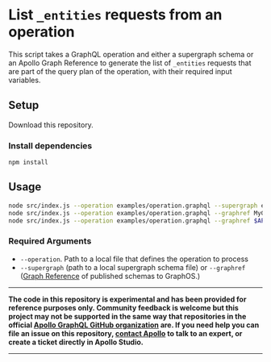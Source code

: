 # List `_entities` requests from an operation

This script takes a GraphQL operation and either a supergraph schema or an Apollo Graph Reference to generate the list of `_entities` requests that are part of the query plan of the operation, with their required input variables.

## Setup

Download this repository.

### Install dependencies

`npm install`

## Usage

```bash
node src/index.js --operation examples/operation.graphql --supergraph examples/supergraph.graphql
node src/index.js --operation examples/operation.graphql --graphref MyGraphId@variant
node src/index.js --operation examples/operation.graphql --graphref $APOLLO_GRAPH_REF --out my-custom-report
```

### Required Arguments

- `--operation`. Path to a local file that defines the operation to process
- `--supergraph` (path to a local supergraph schema file) or `--graphref` ([Graph Reference](https://www.apollographql.com/docs/resources/glossary/#graph-ref) of published schemas to GraphOS.)


___________
**The code in this repository is experimental and has been provided for reference purposes only. Community feedback is welcome but this project may not be supported in the same way that repositories in the official [Apollo GraphQL GitHub organization](https://github.com/apollographql) are. If you need help you can file an issue on this repository, [contact Apollo](https://www.apollographql.com/contact-sales) to talk to an expert, or create a ticket directly in Apollo Studio.**
___________
